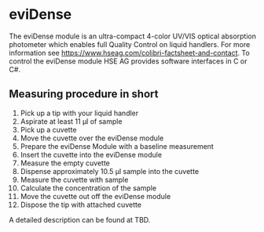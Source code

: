 # eviDense

The eviDense module is an ultra-compact 4-color UV/VIS optical absorption photometer which enables full Quality Control on liquid handlers. 
For more information see https://www.hseag.com/colibri-factsheet-and-contact. To control the eviDense module HSE AG provides software interfaces in C or C#.

## Measuring procedure in short
1. Pick up a tip with your liquid handler
2. Aspirate at least 11 &#956;l of sample
3. Pick up a cuvette
4. Move the cuvette over the eviDense module
5. Prepare the eviDense Module with a baseline measurement
6. Insert the cuvette into the eviDense module
7. Measure the empty cuvette
8. Dispense approximately 10.5 &#956;l sample into the cuvette
9. Measure the cuvette with sample
10. Calculate the concentration of the sample
11. Move the cuvette out off the eviDense module
12. Dispose the tip with attached cuvette

A detailed description can be found at TBD.
